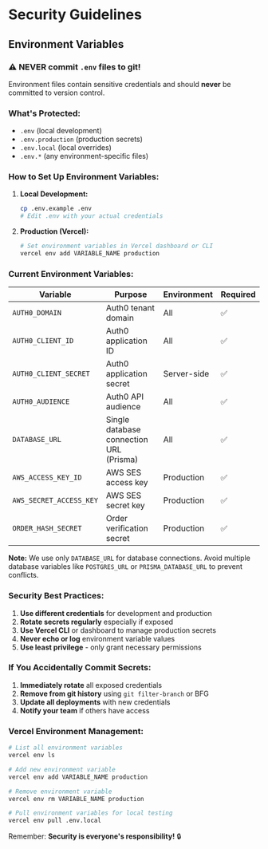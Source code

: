# Security Guidelines

## Environment Variables

### ⚠️ NEVER commit `.env` files to git!

Environment files contain sensitive credentials and should **never** be committed to version control.

### What's Protected:
- `.env` (local development)
- `.env.production` (production secrets)
- `.env.local` (local overrides)
- `.env.*` (any environment-specific files)

### How to Set Up Environment Variables:

1. **Local Development:**
   ```bash
   cp .env.example .env
   # Edit .env with your actual credentials
   ```

2. **Production (Vercel):**
   ```bash
   # Set environment variables in Vercel dashboard or CLI
   vercel env add VARIABLE_NAME production
   ```

### Current Environment Variables:

| Variable | Purpose | Environment | Required |
|----------|---------|-------------|----------|
| `AUTH0_DOMAIN` | Auth0 tenant domain | All | ✅ |
| `AUTH0_CLIENT_ID` | Auth0 application ID | All | ✅ |
| `AUTH0_CLIENT_SECRET` | Auth0 application secret | Server-side | ✅ |
| `AUTH0_AUDIENCE` | Auth0 API audience | All | ✅ |
| `DATABASE_URL` | Single database connection URL (Prisma) | All | ✅ |
| `AWS_ACCESS_KEY_ID` | AWS SES access key | Production | ✅ |
| `AWS_SECRET_ACCESS_KEY` | AWS SES secret key | Production | ✅ |
| `ORDER_HASH_SECRET` | Order verification secret | Production | ✅ |

**Note:** We use only `DATABASE_URL` for database connections. Avoid multiple database variables like `POSTGRES_URL` or `PRISMA_DATABASE_URL` to prevent conflicts.

### Security Best Practices:

1. **Use different credentials** for development and production
2. **Rotate secrets regularly** especially if exposed
3. **Use Vercel CLI** or dashboard to manage production secrets
4. **Never echo or log** environment variable values
5. **Use least privilege** - only grant necessary permissions

### If You Accidentally Commit Secrets:

1. **Immediately rotate** all exposed credentials
2. **Remove from git history** using `git filter-branch` or BFG
3. **Update all deployments** with new credentials
4. **Notify your team** if others have access

### Vercel Environment Management:

```bash
# List all environment variables
vercel env ls

# Add new environment variable
vercel env add VARIABLE_NAME production

# Remove environment variable  
vercel env rm VARIABLE_NAME production

# Pull environment variables for local testing
vercel env pull .env.local
```

Remember: **Security is everyone's responsibility!** 🔒
